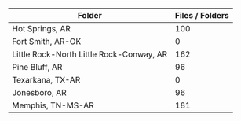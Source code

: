 | Folder                                   |   Files / Folders |
|------------------------------------------|-------------------|
| Hot Springs, AR                          |               100 |
| Fort Smith, AR-OK                        |                 0 |
| Little Rock-North Little Rock-Conway, AR |               162 |
| Pine Bluff, AR                           |                96 |
| Texarkana, TX-AR                         |                 0 |
| Jonesboro, AR                            |                96 |
| Memphis, TN-MS-AR                        |               181 |